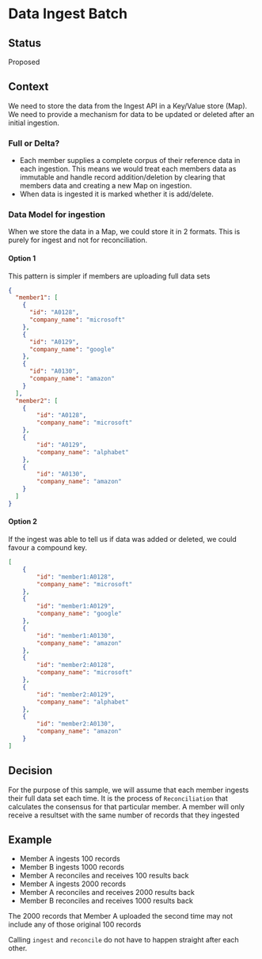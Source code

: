 # Data Ingest Batch

## Status

Proposed

## Context

We need to store the data from the Ingest API in a Key/Value store (Map). We need to provide a mechanism for data to be updated or deleted after an initial ingestion. 

### Full or Delta?
- Each member supplies a complete corpus of their reference data in each ingestion. This means we would treat each members data as immutable and handle record addition/deletion by clearing that members data and creating a new Map on ingestion.
- When data is ingested it is marked whether it is add/delete.

### Data Model for ingestion
When we store the data in a Map, we could store it in 2 formats. This is purely for ingest and not for reconciliation.

#### Option 1
This pattern is simpler if members are uploading full data sets
```json
{
  "member1": [
    {
      "id": "A0128",
      "company_name": "microsoft"
    },
    {
      "id": "A0129",
      "company_name": "google"
    },
    {
      "id": "A0130",
      "company_name": "amazon"
    }
  ],
  "member2": [
    {
        "id": "A0128",
        "company_name": "microsoft"
    },
    {
        "id": "A0129",
        "company_name": "alphabet"
    },
    {
        "id": "A0130",
        "company_name": "amazon"
    }
  ]
}
```

#### Option 2
If the ingest was able to tell us if data was added or deleted, we could favour a compound key.
```json
[
    {
        "id": "member1:A0128",
        "company_name": "microsoft"
    },
    {
        "id": "member1:A0129",
        "company_name": "google"
    },
    {
        "id": "member1:A0130",
        "company_name": "amazon"
    },
    {
        "id": "member2:A0128",
        "company_name": "microsoft"
    },
    {
        "id": "member2:A0129",
        "company_name": "alphabet"
    },
    {
        "id": "member2:A0130",
        "company_name": "amazon"
    }
]
```

## Decision

For the purpose of this sample, we will assume that each member ingests their full data set each time. It is the process of `Reconciliation` that calculates the consensus for that particular member. A member will only receive a resultset with the same number of records that they ingested

## Example

- Member A ingests 100 records
- Member B ingests 1000 records
- Member A reconciles and receives 100 results back
- Member A ingests 2000 records
- Member A reconciles and receives 2000 results back
- Member B reconciles and receives 1000 results back

The 2000 records that Member A uploaded the second time may not include any of those original 100 records

Calling `ingest` and `reconcile` do not have to happen straight after each other.
